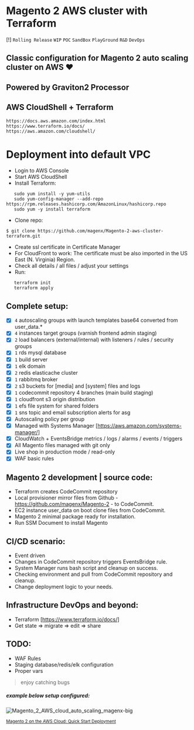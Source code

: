 # Magento 2 AWS cluster with Terraform
[!] `Rolling Release` `WIP` `POC` `SandBox` `PlayGround` `R&D` `DevOps`

## Classic configuration for Magento 2 auto scaling cluster on AWS :heart:
## Powered by Graviton2 Processor
## AWS CloudShell + Terraform

``` 
https://docs.aws.amazon.com/index.html
https://www.terraform.io/docs/
https://aws.amazon.com/cloudshell/
```
# Deployment into default VPC
- Login to AWS Console
- Start AWS CloudShell
- Install Terraform:
```
   sudo yum install -y yum-utils
   sudo yum-config-manager --add-repo https://rpm.releases.hashicorp.com/AmazonLinux/hashicorp.repo
   sudo yum -y install terraform
```
- Clone repo:
> 
```
$ git clone https://github.com/magenx/Magento-2-aws-cluster-terraform.git
```
> 
- Create ssl certificate in Certificate Manager
- For CloudFront to work: The certificate must be also imported in the US East (N. Virginia) Region.
- Check all details / all files / adjust your settings
- Run:
```
   terraform init
   terraform apply
```

## Complete setup:
- [x] `4` autoscaling groups with launch templates base64 converted from user_data.*
- [x] `4` instances target groups (varnish frontend admin staging)
- [x] `2` load balancers (external/internal) with listeners / rules / security groups
- [x] `1` rds mysql database
- [x] `1` build server
- [x] `1` elk domain
- [x] `2` redis elasticache cluster
- [x] `1` rabbitmq broker
- [x] `2` s3 buckets for [media] and [system] files and logs
- [x] `1` codecommit repository 4 branches (main build staging)
- [x] `1` cloudfront s3 origin distribution
- [x] `1` efs file system for shared folders
- [x] `1` sns topic and email subscription alerts for asg
- [x] Autoscaling policy per group
- [x] Managed with Systems Manager [https://aws.amazon.com/systems-manager/]
- [x] CloudWatch + EventsBridge metrics / logs / alarms / events / triggers
- [x] All Magento files managed with git only
- [x] Live shop in production mode / read-only 
- [x] WAF basic rules

## Magento 2 development | source code:
- Terraform creates CodeCommit repository
- Local provisioner mirror files from Github - https://github.com/magenx/Magento-2 - to CodeCommit.
- EC2 instance user_data on boot clone files from CodeCommit.
- Magento 2 minimal package ready for installation.
- Run SSM Document to install Magento

## CI/CD scenario:
- Event driven
- Changes in CodeCommit repository triggers EventsBridge rule.
- System Manager runs bash script and cleanup on success.
- Checking environment and pull from CodeCommit repository and cleanup.
- Change deployment logic to your needs.

## Infrastructure DevOps and beyond:
- Terraform [https://www.terraform.io/docs/]
- Get state => migrate => edit => share

## TODO:
- WAF Rules
- Staging database/redis/elk configuration
- Proper vars

> enjoy catching bugs
##### example below setup configured:
![Magento_2_AWS_cloud_auto_scaling_magenx-big](https://user-images.githubusercontent.com/1591200/106358223-ac7eaf00-6302-11eb-963e-cc0d0136d88f.png)

<sub>[Magento 2 on the AWS Cloud: Quick Start Deployment](https://www.magenx.com/blog/post/adobe-commerce-cloud-alternative-infrastructure-as-code-terraform-configuration.html)</sub>
